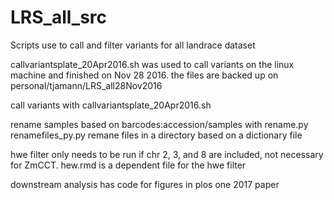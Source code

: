 # LRS_all_src

Scripts use to call and filter variants for all landrace dataset

callvariantsplate_20Apr2016.sh was used to call variants on the linux machine and finished on Nov 28 2016. the files are backed up on personal/tjamann/LRS_all28Nov2016

call variants with callvariantsplate_20Apr2016.sh 

rename samples based on barcodes:accession/samples with rename.py
renamefiles_py.py remane files in a directory based on a dictionary file


hwe filter only needs to be run if chr 2, 3, and 8 are included, not necessary for ZmCCT.
hew.rmd is a dependent file for the hwe filter

downstream analysis has code for figures in plos one 2017 paper
